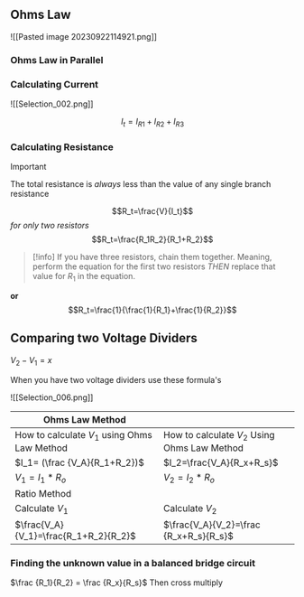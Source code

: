 ## Ohms Law
![[Pasted image 20230922114921.png]]
### Ohms Law in Parallel
### Calculating Current
![[Selection_002.png]]

$$ I_t=I_{R1}+I_{R2}+I_{R3}$$
### Calculating Resistance

>[!Important]
>The total resistance is *always* less than the value of any single branch resistance

$$R_t=\frac{V}{I_t}$$
*for only two resistors*
$$R_t=\frac{R_1R_2}{R_1+R_2}$$

>[!info]
>If you have three resistors, chain them together. Meaning, perform the equation for the first two resistors *THEN* replace that value for $R_1$ in the equation.



**or**
$$R_t=\frac{1}{\frac{1}{R_1}+\frac{1}{R_2}}$$
## Comparing two Voltage Dividers

$V_2-V_1=x$

When you have two voltage dividers use these formula's

![[Selection_006.png]]


| Ohms Law Method                       |                                        |
| ------------------------------------- | -------------------------------------- |
| How to calculate $V_1$ using Ohms Law Method  | How to calculate $V_2$ Using Ohms Law Method                        |
| $I_1= (\frac {V_A}{R_1+R_2})$         | $I_2=\frac{V_A}{R_x+R_s}$              |
| $V_1=I_1* R_o$                        | $V_2=I_2*R_o$                          |
| Ratio Method                          |                                        
| Calculate $V_1$                       | Calculate $V_2$                        |
| $\frac{V_A}{V_1}=\frac{R_1+R_2}{R_2}$ | $\frac{V_A}{V_2}=\frac {R_x+R_s}{R_s}$ |


### Finding the unknown value in a balanced bridge circuit
$\frac {R_1}{R_2} = \frac  {R_x}{R_s}$ Then cross multiply

